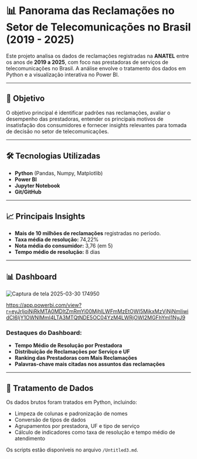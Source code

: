 # 📊 Panorama das Reclamações no Setor de Telecomunicações no Brasil (2019 - 2025)

Este projeto analisa os dados de reclamações registradas na **ANATEL** entre os anos de **2019 a 2025**, com foco nas prestadoras de serviços de telecomunicações no Brasil. A análise envolve o tratamento dos dados em Python e a visualização interativa no Power BI.

---

## 🚀 Objetivo

O objetivo principal é identificar padrões nas reclamações, avaliar o desempenho das prestadoras, entender os principais motivos de insatisfação dos consumidores e fornecer insights relevantes para tomada de decisão no setor de telecomunicações.

---

## 🛠️ Tecnologias Utilizadas

- **Python** (Pandas, Numpy, Matplotlib)
- **Power BI**
- **Jupyter Notebook**
- **Git/GitHub**

---

## 📈 Principais Insights

- **Mais de 10 milhões de reclamações** registradas no período.
- **Taxa média de resolução:** 74,22%
- **Nota média do consumidor:** 3,76 (em 5)
- **Tempo médio de resolução:** 8 dias

---

## 📊 Dashboard

![Captura de tela 2025-03-30 174950](https://github.com/user-attachments/assets/0d07df76-a463-4a0c-99bc-32ce2f92d5d5)

https://app.powerbi.com/view?r=eyJrIjoiNjRkMTA0MDItZmRmYi00MjhlLWFmMzEtOWI5MjkxMzVjNjNmIiwidCI6IjY1OWNlMmI4LTA3MTQtNDE5OC04YzM4LWRjOWI2MGFhYmI1NyJ9

### Destaques do Dashboard:

- **Tempo Médio de Resolução por Prestadora**
- **Distribuição de Reclamações por Serviço e UF**
- **Ranking das Prestadoras com Mais Reclamações**
- **Palavras-chave mais citadas nos assuntos das reclamações**

---

## 🧪 Tratamento de Dados

Os dados brutos foram tratados em Python, incluindo:
- Limpeza de colunas e padronização de nomes
- Conversão de tipos de dados
- Agrupamentos por prestadora, UF e tipo de serviço
- Cálculo de indicadores como taxa de resolução e tempo médio de atendimento

Os scripts estão disponíveis no arquivo `/Untitled3.md`.
